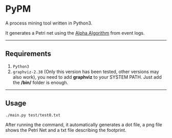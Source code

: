# PyPM
A process mining tool written in Python3.  

It generates a Petri net using the [Alpha Algorithm](https://en.wikipedia.org/wiki/Alpha_algorithm) from event logs.

---
## Requirements
1. `Python3`
2. `graphviz-2.38` (Only this version has been tested, other versions may also work), you need to add **graphviz** to your SYSTEM PATH. Just add the **/bin/** folder is enough.

---

## Usage
```
./main.py test/test0.txt
```
After running the command, it automatically generates a dot file, a png file shows the Petri Net and a txt file describing the footprint.
